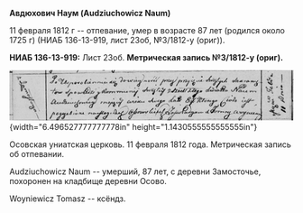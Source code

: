 **Авдюхович Наум (Audziuchowicz Naum)**

11 февраля 1812 г -- отпевание, умер в возрасте 87 лет (родился около
1725 г) (НИАБ 136-13-919, лист 23об, №3/1812-у (ориг)).

**НИАБ 136-13-919:** Лист 23об. **Метрическая запись №3/1812-у (ориг).**

![](./media/bc7f2cf1b6f7943f5a50350cc304d7d039fcb462.png){width="6.496527777777778in"
height="1.1430555555555555in"}

Осовская униатская церковь. 11 февраля 1812 года. Метрическая запись об
отпевании.

Audziuchowicz Naum -- умерший, 87 лет, с деревни Замосточье, похоронен
на кладбище деревни Осово.

Woyniewicz Tomasz -- ксёндз.
